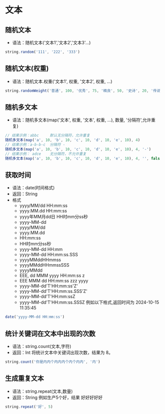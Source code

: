# 文本

## 随机文本

- 语法：随机文本('文本1','文本2','文本3'...)

```javascript
string.random('111', '222', '333')
```

## 随机文本(权重)

- 语法：随机文本.权重('文本1', 权重, '文本2', 权重, ...)

```javascript
string.randomWeight('普通', 100, '优秀', 75, '精良', 50, '史诗', 20, '传说', 6)
```

## 随机多文本

- 语法：随机多文本(map('文本', 权重, '文本', 权重, ...), 数量, '分隔符',允许重复)

```javascript
// 结果示例：abbc     默认无分隔符，允许重复  
随机多文本(map('a', 10, 'b', 10, 'c', 10, 'd', 10, 'e', 10), 4)
// 结果示例：a-b-b-c  分隔符 -
随机多文本(map('a', 10, 'b', 10, 'c', 10, 'd', 10, 'e', 10), 4, '-')
// 结果示例： adce    无分隔符，不允许重复  
随机多文本(map('a', 10, 'b', 10, 'c', 10, 'd', 10, 'e', 10), 4, '', false) 
```

## 获取时间

- 语法：date(时间格式)
- 返回：String
- 格式
    - yyyy/MM/dd HH:mm:ss
    - yyyy.MM.dd HH:mm:ss
    - yyyy年MM月dd日 HH时mm分ss秒
    - yyyy-MM-dd
    - yyyy/MM/dd
    - yyyy.MM.dd
    - HH:mm:ss
    - HH时mm分ss秒
    - yyyy-MM-dd HH:mm
    - yyyy-MM-dd HH:mm:ss.SSS
    - yyyyMMddHHmmss
    - yyyyMMddHHmmssSSS
    - yyyyMMdd
    - EEE, dd MMM yyyy HH:mm:ss z
    - EEE MMM dd HH:mm:ss zzz yyyy
    - yyyy-MM-dd'T'HH:mm:ss'Z'
    - yyyy-MM-dd'T'HH:mm:ss.SSS'Z'
    - yyyy-MM-dd'T'HH:mm:ssZ
    - yyyy-MM-dd'T'HH:mm:ss.SSSZ
      例如以下格式,返回时间为 2024-10-15 11:35:45

```javascript
date('yyyy-MM-dd HH:mm:ss')
```

## 统计关键词在文本中出现的次数

- 语法：string.count(文本,字符)
- 返回：Int
  将统计文本中关键词出现次数，结果为 8。

```javascript
string.count('你是内内个内内内个内个内内', '内')
```

## 生成重复文本

- 语法：string.repeat(文本,数量)
- 返回：String
  例如生产5个好，结果 好好好好好

```javascript
string.repeat('好', 5)
```
